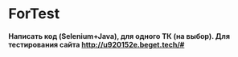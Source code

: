 # ForTest

#### Написать код (Selenium+Java), для одного ТК (на выбор). Для тестирования сайта http://u920152e.beget.tech/# 
